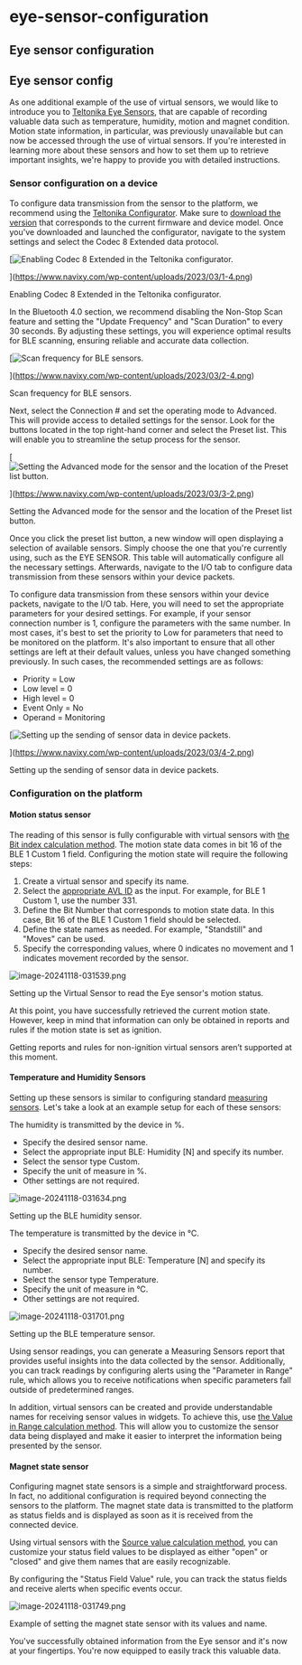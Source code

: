 # eye-sensor-configuration

## Eye sensor configuration

## Eye sensor config

As one additional example of the use of virtual sensors, we would like to introduce you to [Teltonika Eye Sensors](https://teltonika-gps.com/products/accessories/sensors-beacons/eye), that are capable of recording valuable data such as temperature, humidity, motion and magnet condition. Motion state information, in particular, was previously unavailable but can now be accessed through the use of virtual sensors. If you're interested in learning more about these sensors and how to set them up to retrieve important insights, we're happy to provide you with detailed instructions.

### Sensor configuration on a device

To configure data transmission from the sensor to the platform, we recommend using the [Teltonika Configurator](https://wiki.teltonika-gps.com/view/Teltonika_Configurator_Introduction). Make sure to [download the version](https://wiki.teltonika-gps.com/view/Teltonika_Configurator_versions) that corresponds to the current firmware and device model. Once you've downloaded and launched the configurator, navigate to the system settings and select the Codec 8 Extended data protocol.

\[![Enabling Codec 8 Extended in the Teltonika configurator.](https://www.navixy.com/wp-content/uploads/2023/03/1-4.png)

]\(https://www.navixy.com/wp-content/uploads/2023/03/1-4.png)

Enabling Codec 8 Extended in the Teltonika configurator.

In the Bluetooth 4.0 section, we recommend disabling the Non-Stop Scan feature and setting the "Update Frequency" and "Scan Duration" to every 30 seconds. By adjusting these settings, you will experience optimal results for BLE scanning, ensuring reliable and accurate data collection.

\[![Scan frequency for BLE sensors.](https://www.navixy.com/wp-content/uploads/2023/03/2-4.png)

]\(https://www.navixy.com/wp-content/uploads/2023/03/2-4.png)

Scan frequency for BLE sensors.

Next, select the Connection # and set the operating mode to Advanced. This will provide access to detailed settings for the sensor. Look for the buttons located in the top right-hand corner and select the Preset list. This will enable you to streamline the setup process for the sensor.

\[![Setting the Advanced mode for the sensor and the location of the Preset list button.](https://www.navixy.com/wp-content/uploads/2023/03/3-2.png)

]\(https://www.navixy.com/wp-content/uploads/2023/03/3-2.png)

Setting the Advanced mode for the sensor and the location of the Preset list button.

Once you click the preset list button, a new window will open displaying a selection of available sensors. Simply choose the one that you're currently using, such as the EYE SENSOR. This table will automatically configure all the necessary settings. Afterwards, navigate to the I/O tab to configure data transmission from these sensors within your device packets.

To configure data transmission from these sensors within your device packets, navigate to the I/O tab. Here, you will need to set the appropriate parameters for your desired settings. For example, if your sensor connection number is 1, configure the parameters with the same number. In most cases, it's best to set the priority to Low for parameters that need to be monitored on the platform. It's also important to ensure that all other settings are left at their default values, unless you have changed something previously. In such cases, the recommended settings are as follows:

* Priority = Low
* Low level = 0
* High level = 0
* Event Only = No
* Operand = Monitoring

\[![Setting up the sending of sensor data in device packets.](https://www.navixy.com/wp-content/uploads/2023/03/4-2.png)

]\(https://www.navixy.com/wp-content/uploads/2023/03/4-2.png)

Setting up the sending of sensor data in device packets.

### Configuration on the platform

#### Motion status sensor

The reading of this sensor is fully configurable with virtual sensors with [the Bit index calculation method](https://squaregps.atlassian.net/wiki/spaces/USERDOCSOLD/pages/2909013892/Virtual+sensors#Bit-index). The motion state data comes in bit 16 of the BLE 1 Custom 1 field. Configuring the motion state will require the following steps:

1. Create a virtual sensor and specify its name.
2. Select the [appropriate AVL ID](https://wiki.teltonika-mobility.com/view/Full_AVL_ID_List#BLE_Sensor_I.2FO_elements) as the input. For example, for BLE 1 Custom 1, use the number 331.
3. Define the Bit Number that corresponds to motion state data. In this case, Bit 16 of the BLE 1 Custom 1 field should be selected.
4. Define the state names as needed. For example, "Standstill" and "Moves" can be used.
5. Specify the corresponding values, where 0 indicates no movement and 1 indicates movement recorded by the sensor.

![image-20241118-031539.png](../../../vehicle-sensors/virtual-sensors/attachments/image-20241118-031539.png)

Setting up the Virtual Sensor to read the Eye sensor's motion status.

At this point, you have successfully retrieved the current motion state. However, keep in mind that information can only be obtained in reports and rules if the motion state is set as ignition.

Getting reports and rules for non-ignition virtual sensors aren’t supported at this moment.

#### Temperature and Humidity Sensors

Setting up these sensors is similar to configuring standard [measuring sensors](../measurement-sensors.md). Let's take a look at an example setup for each of these sensors:

The humidity is transmitted by the device in %.

* Specify the desired sensor name.
* Select the appropriate input BLE: Humidity \[N] and specify its number.
* Select the sensor type Custom.
* Specify the unit of measure in %.
* Other settings are not required.

![image-20241118-031634.png](../../../vehicle-sensors/virtual-sensors/attachments/image-20241118-031634.png)

Setting up the BLE humidity sensor.

The temperature is transmitted by the device in °C.

* Specify the desired sensor name.
* Select the appropriate input BLE: Temperature \[N] and specify its number.
* Select the sensor type Temperature.
* Specify the unit of measure in °C.
* Other settings are not required.

![image-20241118-031701.png](../../../vehicle-sensors/virtual-sensors/attachments/image-20241118-031701.png)

Setting up the BLE temperature sensor.

Using sensor readings, you can generate a Measuring Sensors report that provides useful insights into the data collected by the sensor. Additionally, you can track readings by configuring alerts using the "Parameter in Range" rule, which allows you to receive notifications when specific parameters fall outside of predetermined ranges.

In addition, virtual sensors can be created and provide understandable names for receiving sensor values in widgets. To achieve this, use [the Value in Range calculation method](https://squaregps.atlassian.net/wiki/spaces/USERDOCSOLD/pages/2909013892/Virtual+sensors#Value-in-range). This will allow you to customize the sensor data being displayed and make it easier to interpret the information being presented by the sensor.

#### Magnet state sensor

Configuring magnet state sensors is a simple and straightforward process. In fact, no additional configuration is required beyond connecting the sensors to the platform. The magnet state data is transmitted to the platform as status fields and is displayed as soon as it is received from the connected device.

Using virtual sensors with the [Source value calculation method](https://squaregps.atlassian.net/wiki/spaces/USERDOCSOLD/pages/2909013892/Virtual+sensors#Source-Value), you can customize your status field values to be displayed as either "open" or "closed" and give them names that are easily recognizable.

By configuring the "Status Field Value" rule, you can track the status fields and receive alerts when specific events occur.

![image-20241118-031749.png](../../../vehicle-sensors/virtual-sensors/attachments/image-20241118-031749.png)

Example of setting the magnet state sensor with its values and name.

You've successfully obtained information from the Eye sensor and it's now at your fingertips. You're now equipped to easily track this valuable data.
